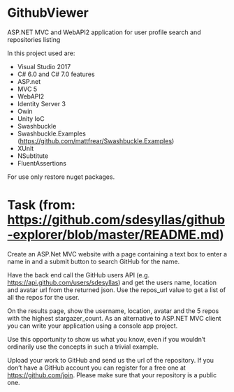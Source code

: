 # GithubViewer

ASP.NET MVC and WebAPI2 application for user profile search and repositories listing

In this project used are:

* Visual Studio 2017 
* C# 6.0 and C# 7.0 features
* ASP.net
* MVC 5
* WebAPI2
* Identity Server 3
* Owin
* Unity IoC
* Swashbuckle
* Swashbuckle.Examples (https://github.com/mattfrear/Swashbuckle.Examples)
* XUnit
* NSubtitute
* FluentAssertions

For use only restore nuget packages.



# Task (from: https://github.com/sdesyllas/github-explorer/blob/master/README.md)
Create an ASP.Net MVC website with a page containing a text box to enter a name in and a submit button to search GitHub for the name.

Have the back end call the GitHub users API (e.g. https://api.github.com/users/sdesyllas) and get the users name, location and avatar url from the returned json. Use the repos_url value to get a list of all the repos for the user.

On the results page, show the username, location, avatar and the 5 repos with the highest stargazer_count.
As an alternative to ASP.NET MVC client you can write your application using a console app project.

Use this opportunity to show us what you know, even if you wouldn’t ordinarily use the concepts in such a trivial example.

Upload your work to GitHub and send us the url of the repository. If you don’t have a GitHub account you can register for a free one at https://github.com/join. Please make sure that your repository is a public one.